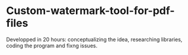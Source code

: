 # Custom-watermark-tool-for-pdf-files


Developped in 20 hours: conceptualizing the idea, researching libraries, coding the program and fixng issues.
